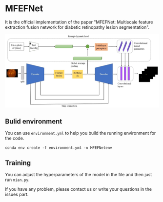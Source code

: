 # MFEFNet

It is the official implementation of the paper "MFEFNet: Multiscale feature extraction fusion network for diabetic retinopathy lesion segmentation".

![overview](/README.assets/overview.JPG)

## Bulid  environment

You can use `environment.yml` to help you build the running environment for the code.

```
conda env create -f environment.yml -n MFEFNetenv
```

## Training

You can adjust the hyperparameters of the model in the file and then just run `mian.py`.

If you have any problem, please contact us or write your questions in the issues part.

